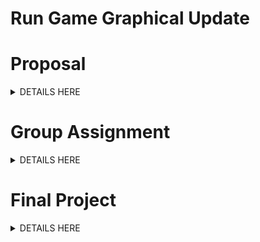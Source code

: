 # Run Game Graphical Update
# Proposal
<details><summary>DETAILS HERE</summary>
 Elevator Pitch Link: https://youtu.be/qER0GKwGnwc </br>
 Pitch Slides Link: https://docs.google.com/presentation/d/14rdcaKjrJyhEeIMO3NwmRdRuwgVImMxVlJH7nQYCQqg/edit#slide=id.g1cf01f46c23_0_70 </br>
 Pitch Deck PDF:
 [Game Proposal.pdf](https://github.com/JayceLovell/Run-Game-Graphical-Update/files/10418794/Game.Proposal.pdf)</br>
 Kanban Board(Trello): https://trello.com/b/YNe2jzOI/gdc </br> 
 # Roles
 Jayce Lovell: Programmer & Game Designer - Lead programmer who will be taking the core programming role in terms of backend code development and game design. </br></br>
 Jelani Garnes: Programmer, Art Designer and Sound Designer - Second programmer who  will also be responsible for code updates,along with game level design and updates, VFX design, SFX updates and game art updates.
</details>
 
 # Group Assignment
 <details><summary>DETAILS HERE</summary>
 
 ### Presentaion:
 https://youtu.be/rehzmnpWkK4
 
 ### Slide Deck:
 [RunGameGraphicalUpdatePresentation.pdf](https://github.com/JayceLovell/Run-Game-Graphical-Update/files/10835300/RunGameGraphicalUpdatePresentation.pdf)

 ### Download Game
 [Run Game v0.1.8-Beta](https://github.com/JayceLovell/Run-Game-Graphical-Update/releases/tag/v0.1.8-beta)
 ### Part 1: Game Base & Description
The objective is for the player to find his/her way out of a dark maze using a flashlight with a depleting battery life and enemies who attack or runaway if the light is placed on them, if the flashlight battery dies before the player escapes or the layer is killed by an enemy they lose. Around the map are moving collectable batteries to replenish the flashlight battery life.

 #### Controls
 Movement - WASD </br>
 Look - Mouse pointer </br>
 Jump - Spacebar </br>
 Sprint - Shift </br>
 Pause - P </br>
 Flashlight Toggle - Left Button (Mouse) </br>
 Recharge Battery - R </br>
 View Switch/Color grading) - 1 </br>
 
 #### Integrated Shaders
 ##### Simple Specular
 ![Screenshot 2023-02-26 162345](https://user-images.githubusercontent.com/35810049/221447313-7ad7ea6f-3f9c-42cf-aab1-11f369319c80.png)
 
 ##### Normal Mapping
 ![walls](https://user-images.githubusercontent.com/35810049/221447683-ae436a14-b412-4746-83cb-73774f9c3c7f.png) </br>
 For the normal map shader on the walls and platform ground is creates an illusion of surface details by altering the surface normal using a normal map texture. Which encodes the direction of the surface normal in rgb color values.

 ##### Toon Ramp
 ![image2](https://user-images.githubusercontent.com/35810049/221447780-de9d573b-f26b-4ae3-9bc4-18bac2d71522.jpg)</br>
 We used toon ramp as an additional visual indicator that the enemy/spook is chasing the player
 
 ##### Color Grading
 ![image0](https://user-images.githubusercontent.com/35810049/221447507-9b6533fd-84b6-4d8d-a656-bb858e0f8fb2.jpg)</br>
 The color grading shader was imlemented using the color grading scripts done in the lecture exercise where the script defines the amount of colors on the lookup table, gets the scene color, add precision to the sampling so it doesn't go beyond the LUT limits and calculates the offset to map the image to the LUT. Additionally, using the a c# script to copies source texture into destination render texture with a shader by using Graphics.Blit. </br>
 
 We used a black and white color grade effect as it best fits the theme of the game. 
 
### Part 2: Shadows
![image](https://user-images.githubusercontent.com/35810049/221447139-74a78f80-ee1f-41b2-9da6-01975d35b4c9.png)</br>

The shader on the flashlight and spook models, is basically implemented where reflection on the material takes the lights color and direction on the object's albedo since specular itself doesn't have a color and produces somewhat of a shininess also producing a shadow based on the light direction which in our case was a spot light above the game object.

### Part 3: Visual Effect
#### Particle Effect - Battery Erosion
https://user-images.githubusercontent.com/35810049/221447954-21bfee06-2fde-4134-b130-a1d34518e2bd.mp4
</br>The particle effect implemented is an erosion type effect custom shader which is used in conjunction with the unity particle system. The effect plays after the player collects a battery.

#### Decal
![image5](https://user-images.githubusercontent.com/35810049/221448316-848d7cf0-b2b6-4c36-8921-3fbc228ac153.jpg)</br>
https://user-images.githubusercontent.com/35810049/221448448-2749532d-8283-4863-8adc-870569b72b82.mp4
</br>We added a breadcrumb decal system in the gaame so the player knows where that have travelled before in the maze

#### Lens Flare
![lens](https://user-images.githubusercontent.com/35810049/221448618-8ef2a7a2-ad45-4737-bb85-90bab54fcd1b.jpg)
</br>The code takes the lens flare component and calculates the brightness and falloff, applies it to the spotlight at the end of the game. Also allows the changing of the color of the spotlight

### Part 4: Postprocessing Effects
#### Rim Lighting
![Screenshot 2023-02-04 145409](https://user-images.githubusercontent.com/35810049/221448849-fd8752b4-e86b-420a-8d7e-d494ee265028.jpg)
</br>The rim lighting shader effect was added to the collectable battery object using the shader script done in the lecture with a few updates to take a texture. 

#### Bloom
https://user-images.githubusercontent.com/35810049/221449062-9a721bda-f358-4d89-92bc-e9d0a347556b.mp4
</br>When the player mouse hovers over the car it glows, achieved by using the bloom effect shader and the threshold is adjusted by the MouseOn method being called.


#### Vignette
 ![vin](https://user-images.githubusercontent.com/35810049/221449114-e5512bc7-f8a7-4f01-9c3b-ba7d042c1cd2.jpg)
 </br>The shader finds the center of the screen and calculates how far each pixel is from the center. Each pixel becomes darker the urther it is away from the center giving the scene a more horror type feel

### References
[unity documents](https://docs.unity3d.com/Manual/Shaders.html) 
</details>
 
 # Final Project
  <details><summary>DETAILS HERE</summary>
### Presentaion Slides:
 
### Team Contributions:
 
### Final Updates
 
 </details>
 

